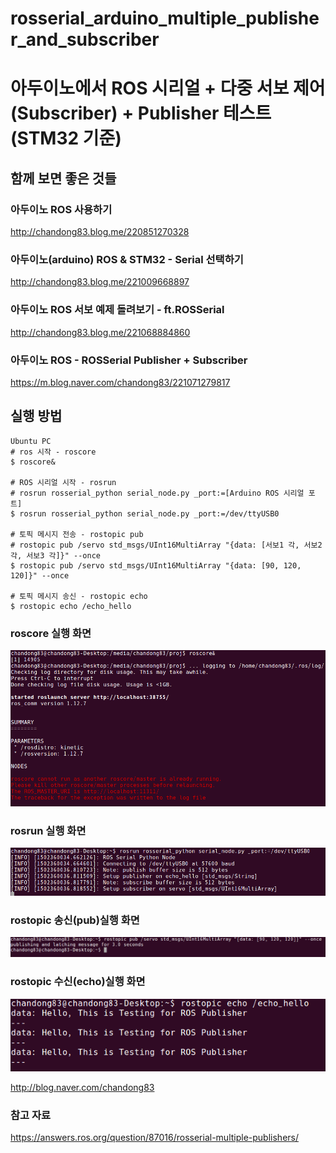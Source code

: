 # rosserial_arduino_multiple_publisher_and_subscriber
# 아두이노에서 ROS 시리얼 + 다중 서보 제어(Subscriber) + Publisher 테스트 (STM32 기준)


## 함께 보면 좋은 것들

### 아두이노 ROS 사용하기
http://chandong83.blog.me/220851270328

### 아두이노(arduino) ROS & STM32 - Serial 선택하기
http://chandong83.blog.me/221009668897

### 아두이노 ROS 서보 예제 돌려보기 - ft.ROSSerial
http://chandong83.blog.me/221068884860

### 아두이노 ROS - ROSSerial Publisher + Subscriber
https://m.blog.naver.com/chandong83/221071279817

## 실행 방법
~~~
Ubuntu PC
# ros 시작 - roscore
$ roscore&

# ROS 시리얼 시작 - rosrun
# rosrun rosserial_python serial_node.py _port:=[Arduino ROS 시리얼 포트]
$ rosrun rosserial_python serial_node.py _port:=/dev/ttyUSB0

# 토픽 메시지 전송 - rostopic pub
# rostopic pub /servo std_msgs/UInt16MultiArray "{data: [서보1 각, 서보2 각, 서보3 각]}" --once
$ rostopic pub /servo std_msgs/UInt16MultiArray "{data: [90, 120, 120]}" --once

# 토픽 메시지 송신 - rostopic echo
$ rostopic echo /echo_hello
~~~

### roscore 실행 화면
![](./img/roscore.png)

### rosrun 실행 화면
![](./img/rosrun.png)

### rostopic 송신(pub)실행  화면
![](./img/rostopic_pub.png)

### rostopic 수신(echo)실행  화면
![](./img/rostopic_echo.png)



http://blog.naver.com/chandong83



### 참고 자료
https://answers.ros.org/question/87016/rosserial-multiple-publishers/
